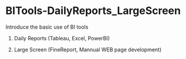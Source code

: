 # BITools-DailyReports_LargeScreen
Introduce the basic use of BI tools

1. Daily Reports (Tableau, Excel, PowerBI)

2. Large Screen (FineReport, Mannual WEB page development)